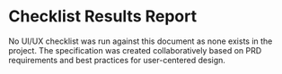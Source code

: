 # Checklist Results Report

No UI/UX checklist was run against this document as none exists in the project. The specification was created collaboratively based on PRD requirements and best practices for user-centered design.
